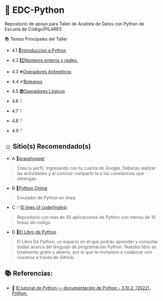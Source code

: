 # 🐍 EDC-Python
Repositorio de apoyo para Taller de Analista de Datos con Python de Escuela de Código/PILARES

📚 Temas Principales del Taller

 + 4.1 📝[Introduccion a Python](https://github.com/IzzyGrant/EDC-Python/blob/main/1.%20Introducci%C3%B3n%20al%20lenguaje%20de%20programaci%C3%B3n%20Python.md)
 
 + 4.2 1️⃣[Números enteros y reales.](https://github.com/IzzyGrant/EDC-Python/blob/main/2.%20N%C3%BAmeros%20enteros%20y%20reales.md)
 
 + 4.3 ➕[Operadores Aritmeticos](https://github.com/IzzyGrant/EDC-Python/blob/main/3.%20Operadores%20aritm%C3%A9ticos.md)
 
 + 4.4 ✔[Boleanos](https://github.com/IzzyGrant/EDC-Python/blob/main/4.%20Boleanos.md)
 
 + 4.5 🆎[Operadores Lógicos](https://github.com/IzzyGrant/EDC-Python/blob/main/5.%20Operadores%20L%C3%B3gicos.md)
 
 + 4.6 ❔[]()
 
 + 4.7 ❔[]()
 
 + 4.8 ❔[]()
 
 + 4.9 ❔[]()
 
 ## ☺ Sitio(s) Recomendado(s)
 
  + A 🦗[grasshopper](https://learn.grasshopper.app/)
>Crea tu perfil, ingresando con tu cuenta de Google.
>Deberás realizar las actividades y al concluir compartir la o las constancias que obtengas.

+ B 🐍[Python Online](https://www.online-python.com/)
>Emulador de Python en linea.

+ C ✨[10 lines of code(Ingles)](https://github.com/qxresearch/qxresearch-event-1)
 > Repositorio con mas de 50 aplicaciones de Python con menos de 10 lineas de codigo.
 
+ D 📒[El Libro de Python](https://ellibrodepython.com/)
> El Libro De Python, un espacio en el que podrás aprender y consultar dudas acerca del lenguaje de programación Python. Nuestro libro es totalmente gratis y abierto, por lo que te invitamos a colaborar con nosotros a través de GitHub.
 
 ## 📚 Referencias:
 
 + 📕 [El tutorial de Python — documentación de Python - 3.10.2. (2022). Python.](https://docs.python.org/es/3/tutorial/index.html)
